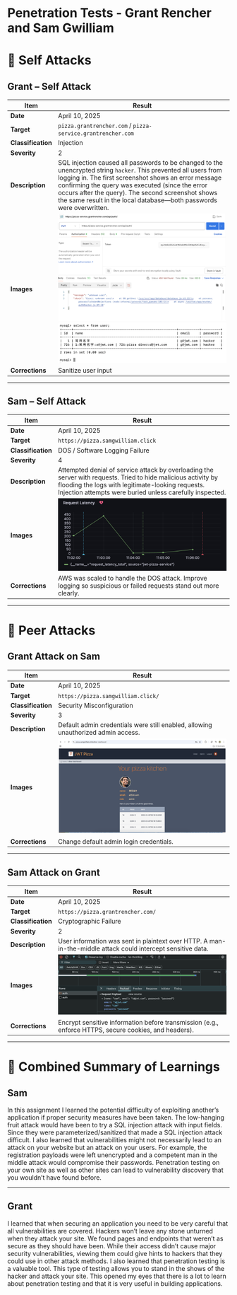 # Penetration Tests - Grant Rencher and Sam Gwilliam

# 🔐 Self Attacks

## Grant – Self Attack

| Item               | Result                                                                                                                                                                                                                                                                                                                                                    |
| ------------------ | --------------------------------------------------------------------------------------------------------------------------------------------------------------------------------------------------------------------------------------------------------------------------------------------------------------------------------------------------------- |
| **Date**           | April 10, 2025                                                                                                                                                                                                                                                                                                                                            |
| **Target**         | `pizza.grantrencher.com` / `pizza-service.grantrencher.com`                                                                                                                                                                                                                                                                                               |
| **Classification** | Injection                                                                                                                                                                                                                                                                                                                                                 |
| **Severity**       | 2                                                                                                                                                                                                                                                                                                                                                         |
| **Description**    | SQL injection caused all passwords to be changed to the unencrypted string `hacker`. This prevented all users from logging in. The first screenshot shows an error message confirming the query was executed (since the error occurs after the query). The second screenshot shows the same result in the local database—both passwords were overwritten. |
| **Images**         | ![image info](./GrantScreenshot1.png) ![image info](./GrantScreenshot2.png)                                                                                                                                                                                                                                                                               |
| **Corrections**    | Sanitize user input                                                                                                                                                                                                                                                                                                                                       |

---

## Sam – Self Attack

| Item               | Result                                                                                                                                                                                                                         |
| ------------------ | ------------------------------------------------------------------------------------------------------------------------------------------------------------------------------------------------------------------------------ |
| **Date**           | April 10, 2025                                                                                                                                                                                                                 |
| **Target**         | `https://pizza.samgwilliam.click`                                                                                                                                                                                              |
| **Classification** | DOS / Software Logging Failure                                                                                                                                                                                                 |
| **Severity**       | 4                                                                                                                                                                                                                              |
| **Description**    | Attempted denial of service attack by overloading the server with requests. Tried to hide malicious activity by flooding the logs with legitimate-looking requests. Injection attempts were buried unless carefully inspected. |
| **Images**         | ![image info](./SamScreenshot1.png)                                                                                                                                                                                            |
| **Corrections**    | AWS was scaled to handle the DOS attack. Improve logging so suspicious or failed requests stand out more clearly.                                                                                                              |

---

# 🤝 Peer Attacks

## Grant Attack on Sam

| Item               | Result                                                                            |
| ------------------ | --------------------------------------------------------------------------------- |
| **Date**           | April 10, 2025                                                                    |
| **Target**         | `https://pizza.samgwilliam.click/`                                                |
| **Classification** | Security Misconfiguration                                                         |
| **Severity**       | 3                                                                                 |
| **Description**    | Default admin credentials were still enabled, allowing unauthorized admin access. |
| **Images**         | ![image info](./GrantScreenshot3.png)                                             |
| **Corrections**    | Change default admin login credentials.                                           |

---

## Sam Attack on Grant

| Item               | Result                                                                                                       |
| ------------------ | ------------------------------------------------------------------------------------------------------------ |
| **Date**           | April 10, 2025                                                                                               |
| **Target**         | `https://pizza.grantrencher.com/`                                                                            |
| **Classification** | Cryptographic Failure                                                                                        |
| **Severity**       | 2                                                                                                            |
| **Description**    | User information was sent in plaintext over HTTP. A man-in-the-middle attack could intercept sensitive data. |
| **Images**         | ![image info](./SamScreenshot2.png)                                                                          |
| **Corrections**    | Encrypt sensitive information before transmission (e.g., enforce HTTPS, secure cookies, and headers).        |

---

# 📘 Combined Summary of Learnings

## Sam

In this assignment I learned the potential difficulty of exploiting another’s application if proper security measures have been taken. The low-hanging fruit attack would have been to try a SQL injection attack with input fields. Since they were parameterized/sanitized that made a SQL injection attack difficult. I also learned that vulnerabilities might not necessarily lead to an attack on your website but an attack on your users. For example, the registration payloads were left unencrypted and a competent man in the middle attack would compromise their passwords. Penetration testing on your own site as well as other sites can lead to vulnerability discovery that you wouldn’t have found before.

---

## Grant

I learned that when securing an application you need to be very careful that all vulnerabilities are covered. Hackers won’t leave any stone unturned when they attack your site. We found pages and endpoints that weren’t as secure as they should have been. While their access didn’t cause major security vulnerabilities, viewing them could give hints to hackers that they could use in other attack methods. I also learned that penetration testing is a valuable tool. This type of testing allows you to stand in the shows of the hacker and attack your site. This opened my eyes that there is a lot to learn about penetration testing and that it is very useful in building applications.
